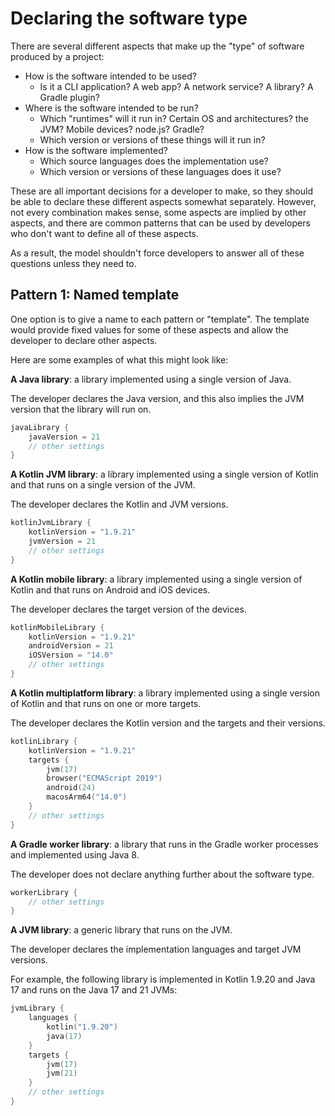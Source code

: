# Declaring the software type

There are several different aspects that make up the "type" of software produced by a project:

- How is the software intended to be used?
    - Is it a CLI application? A web app? A network service? A library? A Gradle plugin?
- Where is the software intended to be run?
    - Which "runtimes" will it run in? Certain OS and architectures? the JVM? Mobile devices? node.js? Gradle?
    - Which version or versions of these things will it run in?
- How is the software implemented?
    - Which source languages does the implementation use?
    - Which version or versions of these languages does it use?

These are all important decisions for a developer to make, so they should be able to declare these different aspects somewhat separately.
However, not every combination makes sense, some aspects are implied by other aspects, and there are common patterns that can be used by developers who don't want to define all of
these aspects.

As a result, the model shouldn't force developers to answer all of these questions unless they need to.

## Pattern 1: Named template

One option is to give a name to each pattern or "template". The template would provide fixed values for some of these aspects and allow the developer to declare other aspects.

Here are some examples of what this might look like:

**A Java library**: a library implemented using a single version of Java.

The developer declares the Java version, and this also implies the JVM version that the library will run on.

```kotlin
javaLibrary {
    javaVersion = 21
    // other settings
}
```

**A Kotlin JVM library**: a library implemented using a single version of Kotlin and that runs on a single version of the JVM.

The developer declares the Kotlin and JVM versions.

```kotlin
kotlinJvmLibrary {
    kotlinVersion = "1.9.21"
    jvmVersion = 21
    // other settings
}
```

**A Kotlin mobile library**: a library implemented using a single version of Kotlin and that runs on Android and iOS devices.

The developer declares the target version of the devices.

```kotlin
kotlinMobileLibrary {
    kotlinVersion = "1.9.21"
    androidVersion = 21
    iOSVersion = "14.0"
    // other settings
}
```

**A Kotlin multiplatform library**: a library implemented using a single version of Kotlin and that runs on one or more targets.

The developer declares the Kotlin version and the targets and their versions.

```kotlin
kotlinLibrary {
    kotlinVersion = "1.9.21"
    targets {
        jvm(17)
        browser("ECMAScript 2019")
        android(24)
        macosArm64("14.0")
    }
    // other settings
}
```

**A Gradle worker library**: a library that runs in the Gradle worker processes and implemented using Java 8.

The developer does not declare anything further about the software type.

```kotlin
workerLibrary {
    // other settings
}
```

**A JVM library**: a generic library that runs on the JVM.

The developer declares the implementation languages and target JVM versions.

For example, the following library is implemented in Kotlin 1.9.20 and Java 17 and runs on the Java 17 and 21 JVMs: 

```kotlin
jvmLibrary {
    languages {
        kotlin("1.9.20")
        java(17)
    }
    targets {
        jvm(17)
        jvm(21)
    }
    // other settings
}
```
